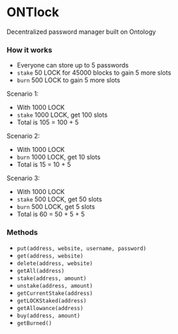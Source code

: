 # ONTlock

Decentralized password manager built on Ontology

### How it works

- Everyone can store up to 5 passwords
- `stake` 50 LOCK for 45000 blocks to gain 5 more slots
- `burn` 500 LOCK to gain 5 more slots

Scenario 1:

- With 1000 LOCK
- `stake` 1000 LOCK, get 100 slots
- Total is 105 = 100 + 5

Scenario 2:

- With 1000 LOCK
- `burn` 1000 LOCK, get 10 slots
- Total is 15 = 10 + 5

Scenario 3:

- With 1000 LOCK
- `stake` 500 LOCK, get 50 slots
- `burn` 500 LOCK, get 5 slots
- Total is 60 = 50 + 5 + 5

### Methods

 - `put(address, website, username, password)`
 - `get(address, website)`
 - `delete(address, website)`
 - `getAll(address)`
 - `stake(address, amount)`
 - `unstake(address, amount)`
 - `getCurrentStake(address)`
 - `getLOCKStaked(address)`
 - `getAllowance(address)`
 - `buy(address, amount)`
 - `getBurned()`
